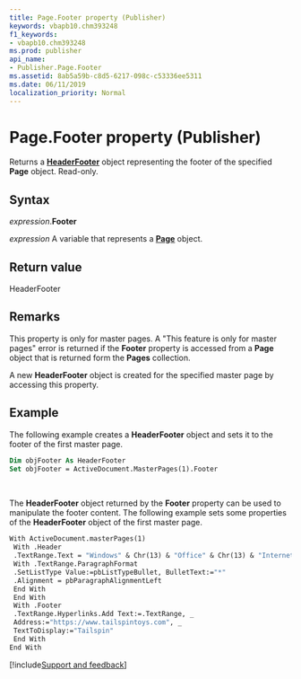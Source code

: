```yaml
---
title: Page.Footer property (Publisher)
keywords: vbapb10.chm393248
f1_keywords:
- vbapb10.chm393248
ms.prod: publisher
api_name:
- Publisher.Page.Footer
ms.assetid: 8ab5a59b-c8d5-6217-098c-c53336ee5311
ms.date: 06/11/2019
localization_priority: Normal
---
```



# Page.Footer property (Publisher)

Returns a **[HeaderFooter](publisher.headerfooter.md)** object representing the footer of the specified **Page** object. Read-only.


## Syntax

_expression_.**Footer**

_expression_ A variable that represents a **[Page](Publisher.Page.md)** object.


## Return value

HeaderFooter


## Remarks

This property is only for master pages. A "This feature is only for master pages" error is returned if the **Footer** property is accessed from a **Page** object that is returned form the **Pages** collection. 

A new **HeaderFooter** object is created for the specified master page by accessing this property.


## Example

The following example creates a **HeaderFooter** object and sets it to the footer of the first master page.

```vb
Dim objFooter As HeaderFooter 
Set objFooter = ActiveDocument.MasterPages(1).Footer
```

<br/>

The **HeaderFooter** object returned by the **Footer** property can be used to manipulate the footer content. The following example sets some properties of the **HeaderFooter** object of the first master page.

```vb
With ActiveDocument.masterPages(1) 
 With .Header 
 .TextRange.Text = "Windows" & Chr(13) & "Office" & Chr(13) & "Internet Explorer" 
 With .TextRange.ParagraphFormat 
 .SetListType Value:=pbListTypeBullet, BulletText:="*" 
 .Alignment = pbParagraphAlignmentLeft 
 End With 
 End With 
 With .Footer 
 .TextRange.Hyperlinks.Add Text:=.TextRange, _ 
 Address:="https://www.tailspintoys.com", _ 
 TextToDisplay:="Tailspin" 
 End With 
End With
```

[!include[Support and feedback](~/includes/feedback-boilerplate.md)]